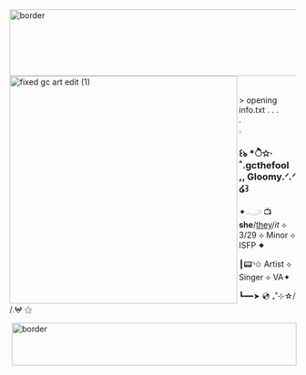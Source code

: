 <img width="989" height="117" alt="border" src="https://github.com/user-attachments/assets/f9786fe0-8cc5-4741-a02a-9c6ca92ecde7" />
<img width="400" height="400" align="left" alt="fixed gc art edit (1)" src="https://github.com/user-attachments/assets/f8a4177b-3d20-438a-ac11-8dadeb7fc7bd" />
<br>
<br> 
<br> > opening info.txt . . .
<br> .
<br> .
<h3>꒰ঌ‪ *ੈ✩‧˚.gcthefool ,, Gloomy.ᐟ.ᐟ ໒꒱</h3>
<p>✦𓂃𓈒𓏸︎︎︎︎ 📺 <b>she</b>/<u>they</u>/<i>it</i> ⟡ 3/29 ⟡ Minor ⟡ ISFP ✦</p>
<p>┃📟◝✩ Artist ⟡ Singer ⟡ VA✦</p>
<p>┗━━➤ 💿 ₊˚⊹☆/ /.𖤍 ⚝</p>
<img width="500" height="75" align="right" alt="border" src="https://github.com/user-attachments/assets/f9786fe0-8cc5-4741-a02a-9c6ca92ecde7" />
